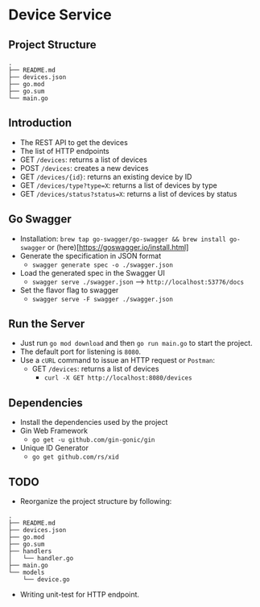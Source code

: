 # Device Service

## Project Structure
```
.
├── README.md
├── devices.json
├── go.mod
├── go.sum
└── main.go
```

## Introduction
- The REST API to get the devices
- The list of HTTP endpoints
 - GET `/devices`: returns a list of devices
 - POST `/devices`: creates a new devices
 - GET `/devices/{id}`: returns an existing device by ID
 - GET `/devices/type?type=X`: returns a list of devices by type
 - GET `/devices/status?status=X`: returns a list of devices by status

## Go Swagger
- Installation: `brew tap go-swagger/go-swagger && brew install go-swagger` or (here)[https://goswagger.io/install.html]
- Generate the specification in JSON format
  - `swagger generate spec -o ./swagger.json`
- Load the generated spec in the Swagger UI
  - `swagger serve ./swagger.json` --> `http://localhost:53776/docs`
- Set the flavor flag to swagger
  - `swagger serve -F swagger ./swagger.json`

## Run the Server
- Just run `go mod download` and then `go run main.go` to start the project.
- The default port for listening is `8080`.
- Use a `cURL` command to issue an HTTP request or `Postman`:
  - GET `/devices`: returns a list of devices
    - `curl -X GET http://localhost:8080/devices`

## Dependencies
- Install the dependencies used by the project
- Gin Web Framework
  - `go get -u github.com/gin-gonic/gin`
- Unique ID Generator
  - `go get github.com/rs/xid`

## TODO
- Reorganize the project structure by following:
```
.
├── README.md
├── devices.json
├── go.mod
├── go.sum
├── handlers
│   └── handler.go
├── main.go
└── models
    └── device.go
```
- Writing unit-test for HTTP endpoint.